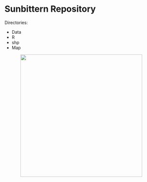 # Sunbittern Repository

Directories:

  + Data
  + R
  + shp
  + Map

<p align=center>
<img src="inst/doc/alignTools_WorkFlow.png" width="400" />
</p>
